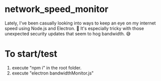 # network_speed_monitor
Lately, I've been casually looking into ways to keep an eye on my internet speed using Node.js and Electron. 🚀 It's especially tricky with those unexpected security updates that seem to hog bandwidth. 😅

# To start/test 

1. execute "npm i" in the root folder.
2. execute "electron bandwidthMonitor.js"

